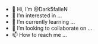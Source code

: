 - 👋 Hi, I’m @Dark5falleN
- 👀 I’m interested in ...
- 🌱 I’m currently learning ...
- 💞️ I’m looking to collaborate on ...
- 📫 How to reach me ...

<!---
Dark5falleN/Dark5falleN is a ✨ special ✨ repository because its `README.md` (this file) appears on your GitHub profile.
You can click the Preview link to take a look at your changes.
--->
